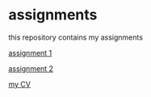 # assignments
this repository contains my assignments

[assignment 1]()

[assignment 2]()

[my CV](https://github.com/joostbouten/assignments/blob/master/CV.md)
